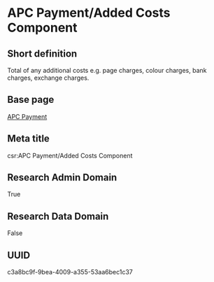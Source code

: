 # APC Payment/Added Costs Component
## Short definition
Total of any additional costs e.g. page charges, colour charges, bank charges, exchange charges.
## Base page
[APC Payment](https://github.com/EuroCRIS/CASRAI-Dictionairies/blob/main/Objects/APC%20Payment.md)
## Meta title
csr:APC Payment/Added Costs Component
## Research Admin Domain
True
## Research Data Domain
False
## UUID
c3a8bc9f-9bea-4009-a355-53aa6bec1c37
